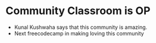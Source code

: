 # Community Classroom is OP
- Kunal Kushwaha says that this community is amazing.
- Next freecodecamp in making loving this community
